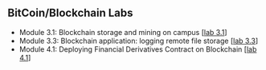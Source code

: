BitCoin/Blockchain Labs
---

- Module 3.1: Blockchain storage and mining on campus [[lab 3.1](lab3.1/README.md)]
- Module 3.3: Blockchain application: logging remote file storage [[lab 3.3](lab3.3/README.md)]
- Module 4.1: Deploying Financial Derivatives Contract on Blockchain [[lab 4.1](lab4.1/README.md)]


